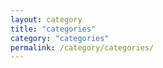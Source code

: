 ```yaml
---
layout: category
title: "categories"
category: "categories"
permalink: /category/categories/
---
```

